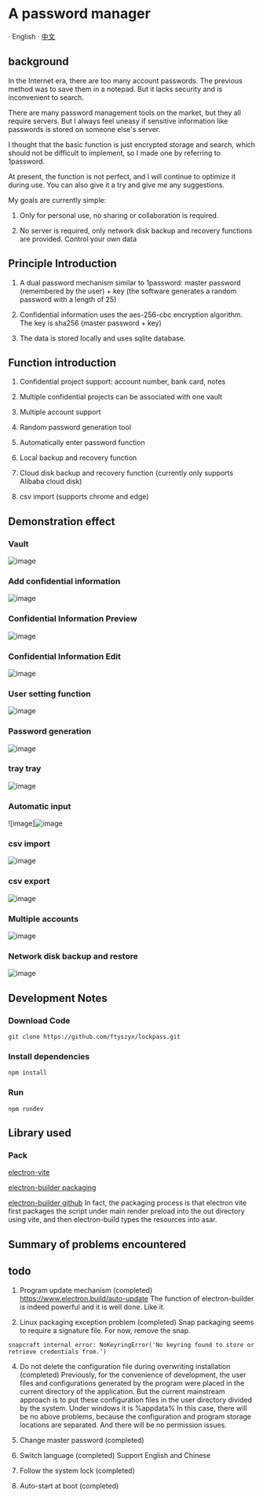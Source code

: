 # A password manager

· English · [中文](./README.md)

## **background**

In the Internet era, there are too many account passwords. The previous method was to save them in a notepad. But it lacks security and is inconvenient to search.

There are many password management tools on the market, but they all require servers. But I always feel uneasy if sensitive information like passwords is stored on someone else's server.

I thought that the basic function is just encrypted storage and search, which should not be difficult to implement, so I made one by referring to 1password.

At present, the function is not perfect, and I will continue to optimize it during use. You can also give it a try and give me any suggestions.

My goals are currently simple:

1. Only for personal use, no sharing or collaboration is required.

2. No server is required, only network disk backup and recovery functions are provided. Control your own data

## **Principle Introduction**

1. A dual password mechanism similar to 1password: master password (remembered by the user) + key (the software generates a random password with a length of 25)

2. Confidential information uses the aes-256-cbc encryption algorithm. The key is sha256 (master password + key)

3. The data is stored locally and uses sqlite database.

## **Function introduction**

1. Confidential project support: account number, bank card, notes

2. Multiple confidential projects can be associated with one vault

3. Multiple account support

4. Random password generation tool

5. Automatically enter password function

6. Local backup and recovery function

7. Cloud disk backup and recovery function (currently only supports Alibaba cloud disk)

8. csv import (supports chrome and edge)

## **Demonstration effect**

### **Vault**

![image](https://ftyszyx.github.io/feishu-vitepress/assets/J2JSbjsYpots6zxdObtcLQjNnvg.gif)

### **Add confidential information**

![image](https://ftyszyx.github.io/feishu-vitepress/assets/WIpwbuzdpov0QBx3gfhcv5hmnJd.gif)

### **Confidential Information Preview**

![image](https://ftyszyx.github.io/feishu-vitepress/assets/PaRDbyqASo5B6rx57X2cfdd0nTe.gif)

### **Confidential Information Edit**

![image](https://ftyszyx.github.io/feishu-vitepress/assets/VZtRbLDijoYEqAx02CccGMeMnhd.gif)

### **User setting function**

![image](https://ftyszyx.github.io/feishu-vitepress/assets/Ud6ibdHu7o4PCSxPeuicyVfXngd.gif)

### **Password generation**

![image](https://ftyszyx.github.io/feishu-vitepress/assets/R0yGbj9laoiboRx2fZ8ce9Nmnld.gif)

### **tray tray**

![image](https://ftyszyx.github.io/feishu-vitepress/assets/O9iNbgRj3ok9YbxggjdcwlZynDS.png)

### **Automatic input**

![image]![image](https://ftyszyx.github.io/feishu-vitepress/assets/ARvUbClubozD6txiiN9cneAJnRh.gif)

### **csv import**

![image](https://ftyszyx.github.io/feishu-vitepress/assets/Z7RObWhM0ouHS3xy4vKcvdV1nbg.gif)

### **csv export**

![image](https://ftyszyx.github.io/feishu-vitepress/assets/X170bJ7sAoigCQxBD5HcmunnnRg.gif)

### **Multiple accounts**

![image](https://ftyszyx.github.io/feishu-vitepress/assets/PL7hbSig9oE2dyxlGXzc4Ep2neg.gif)

### **Network disk backup and restore**

![image](https://ftyszyx.github.io/feishu-vitepress/assets/EVN3bnF86oCDlExf0WNcnFTdnSg.gif)

## **Development Notes**

### **Download Code**

```text
git clone https://github.com/ftyszyx/lockpass.git
```

### **Install dependencies**

```text
npm install
```

### **Run**

```text
npm rundev
```

## **Library used**

### **Pack**

[electron-vite](https://github.com/alex8088/electron-vite)

[electron-builder packaging](https://www.electron.build/index.html)

[electron-builder github](https://github.com/electron-userland/electron-builder)
In fact, the packaging process is that electron vite first packages the script under main render preload into the out directory using vite, and then electron-build types the resources into asar.

## **Summary of problems encountered**

## **todo**

1. Program update mechanism (completed)
   https://www.electron.build/auto-update
   The function of electron-builder is indeed powerful and it is well done. Like it.

2. Linux packaging exception problem (completed)
   Snap packaging seems to require a signature file.
   For now, remove the snap.

```
snapcraft internal error: NoKeyringError('No keyring found to store or retrieve credentials from.')
```

4. Do not delete the configuration file during overwriting installation (completed)
   Previously, for the convenience of development, the user files and configurations generated by the program were placed in the current directory of the application.
   But the current mainstream approach is to put these configuration files in the user directory divided by the system.
   Under windows it is %appdata%
   In this case, there will be no above problems, because the configuration and program storage locations are separated.
   And there will be no permission issues.

5. Change master password (completed)

6. Switch language (completed)
   Support English and Chinese

7. Follow the system lock (completed)

8. Auto-start at boot (completed)
